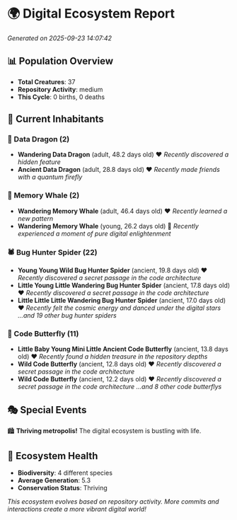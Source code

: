 # 🌍 Digital Ecosystem Report
*Generated on 2025-09-23 14:07:42*

## 📊 Population Overview
- **Total Creatures**: 37
- **Repository Activity**: medium
- **This Cycle**: 0 births, 0 deaths

## 👥 Current Inhabitants

### 🐉 Data Dragon (2)
- **Wandering Data Dragon** (adult, 48.2 days old) ❤️
  *Recently discovered a hidden feature*
- **Ancient Data Dragon** (adult, 28.8 days old) ❤️
  *Recently made friends with a quantum firefly*

### 🐋 Memory Whale (2)
- **Wandering Memory Whale** (adult, 46.4 days old) ❤️
  *Recently learned a new pattern*
- **Wandering Memory Whale** (young, 26.2 days old) 💚
  *Recently experienced a moment of pure digital enlightenment*

### 🕷️ Bug Hunter Spider (22)
- **Young Young Wild Bug Hunter Spider** (ancient, 19.8 days old) ❤️
  *Recently discovered a secret passage in the code architecture*
- **Little Young Little Wandering Bug Hunter Spider** (ancient, 17.8 days old) ❤️
  *Recently discovered a secret passage in the code architecture*
- **Little Little Little Wandering Bug Hunter Spider** (ancient, 17.0 days old) ❤️
  *Recently felt the cosmic energy and danced under the digital stars*
  *...and 19 other bug hunter spiders*

### 🦋 Code Butterfly (11)
- **Little Baby Young Mini Little Ancient Code Butterfly** (ancient, 13.8 days old) ❤️
  *Recently found a hidden treasure in the repository depths*
- **Wild Code Butterfly** (ancient, 12.8 days old) ❤️
  *Recently discovered a secret passage in the code architecture*
- **Wild Code Butterfly** (ancient, 12.2 days old) ❤️
  *Recently discovered a secret passage in the code architecture*
  *...and 8 other code butterflys*

## 🎭 Special Events

🏙️ **Thriving metropolis!** The digital ecosystem is bustling with life.

## 🔬 Ecosystem Health
- **Biodiversity**: 4 different species
- **Average Generation**: 5.3
- **Conservation Status**: Thriving

*This ecosystem evolves based on repository activity. More commits and interactions create a more vibrant digital world!*